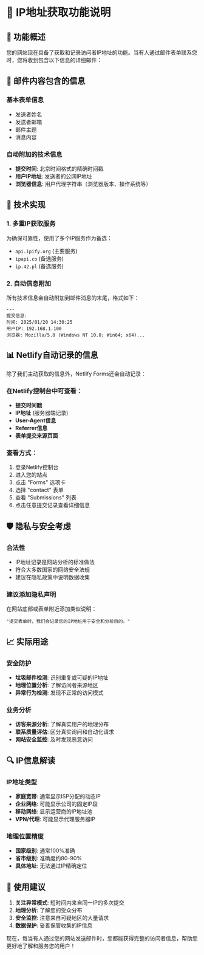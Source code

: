 # 📍 IP地址获取功能说明

## 🎯 功能概述

您的网站现在具备了获取和记录访问者IP地址的功能。当有人通过邮件表单联系您时，您将收到包含以下信息的详细邮件：

## 📧 邮件内容包含的信息

### 基本表单信息
- 发送者姓名
- 发送者邮箱
- 邮件主题
- 消息内容

### 自动附加的技术信息
- **提交时间**: 北京时间格式的精确时间戳
- **用户IP地址**: 发送者的公网IP地址
- **浏览器信息**: 用户代理字符串（浏览器版本、操作系统等）

## 🔧 技术实现

### 1. 多重IP获取服务
为确保可靠性，使用了多个IP服务作为备选：
- `api.ipify.org` (主要服务)
- `ipapi.co` (备选服务)
- `ip.42.pl` (备选服务)

### 2. 自动信息附加
所有技术信息会自动附加到邮件消息的末尾，格式如下：
```
---
提交信息:
时间: 2025/01/20 14:30:25
用户IP: 192.168.1.100
浏览器: Mozilla/5.0 (Windows NT 10.0; Win64; x64)...
```

## 📊 Netlify自动记录的信息

除了我们主动获取的信息外，Netlify Forms还会自动记录：

### 在Netlify控制台中可查看：
- **提交时间戳**
- **IP地址** (服务器端记录)
- **User-Agent信息**
- **Referrer信息**
- **表单提交来源页面**

### 查看方式：
1. 登录Netlify控制台
2. 进入您的站点
3. 点击 "Forms" 选项卡
4. 选择 "contact" 表单
5. 查看 "Submissions" 列表
6. 点击任意提交记录查看详细信息

## 🛡️ 隐私与安全考虑

### 合法性
- IP地址记录是网站分析的标准做法
- 符合大多数国家的网络安全法规
- 建议在隐私政策中说明数据收集

### 建议添加隐私声明
在网站底部或表单附近添加类似说明：
```
"提交表单时，我们会记录您的IP地址用于安全和分析目的。"
```

## 📈 实际用途

### 安全防护
- **垃圾邮件检测**: 识别重复或可疑的IP地址
- **地理位置分析**: 了解访问者来源地区
- **异常行为检测**: 发现不正常的访问模式

### 业务分析
- **访客来源分析**: 了解真实用户的地理分布
- **联系质量评估**: 区分真实询问和自动化请求
- **网站安全监控**: 及时发现恶意访问

## 🔍 IP信息解读

### IP地址类型
- **家庭宽带**: 通常显示ISP分配的动态IP
- **企业网络**: 可能显示公司的固定IP段
- **移动网络**: 显示运营商的IP地址池
- **VPN/代理**: 可能显示代理服务器IP

### 地理位置精度
- **国家级别**: 通常100%准确
- **省市级别**: 准确度约80-90%
- **具体地址**: 无法通过IP精确定位

## 🎯 使用建议

1. **关注异常模式**: 短时间内来自同一IP的多次提交
2. **地理分析**: 了解您的受众分布
3. **安全监控**: 注意来自可疑地区的大量请求
4. **数据保护**: 妥善保管收集的IP信息

现在，每当有人通过您的网站发送邮件时，您都能获得完整的访问者信息，帮助您更好地了解和服务您的用户！
